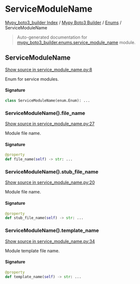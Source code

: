 # ServiceModuleName

[Mypy_boto3_builder Index](../../README.md#mypy_boto3_builder-index) /
[Mypy Boto3 Builder](../index.md#mypy-boto3-builder) /
[Enums](./index.md#enums) /
ServiceModuleName

> Auto-generated documentation for [mypy_boto3_builder.enums.service_module_name](https://github.com/youtype/mypy_boto3_builder/blob/main/mypy_boto3_builder/enums/service_module_name.py) module.

## ServiceModuleName

[Show source in service_module_name.py:8](https://github.com/youtype/mypy_boto3_builder/blob/main/mypy_boto3_builder/enums/service_module_name.py#L8)

Enum for service modules.

#### Signature

```python
class ServiceModuleName(enum.Enum): ...
```

### ServiceModuleName().file_name

[Show source in service_module_name.py:27](https://github.com/youtype/mypy_boto3_builder/blob/main/mypy_boto3_builder/enums/service_module_name.py#L27)

Module file name.

#### Signature

```python
@property
def file_name(self) -> str: ...
```

### ServiceModuleName().stub_file_name

[Show source in service_module_name.py:20](https://github.com/youtype/mypy_boto3_builder/blob/main/mypy_boto3_builder/enums/service_module_name.py#L20)

Module file name.

#### Signature

```python
@property
def stub_file_name(self) -> str: ...
```

### ServiceModuleName().template_name

[Show source in service_module_name.py:34](https://github.com/youtype/mypy_boto3_builder/blob/main/mypy_boto3_builder/enums/service_module_name.py#L34)

Module template file name.

#### Signature

```python
@property
def template_name(self) -> str: ...
```
